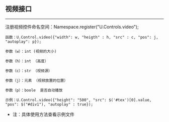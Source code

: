 ## 视频接口

---

注册视频控件命名空间：Namespace.register\("U.Controls.video"\);

```
函数：U.Control.video({"width": w, "heigth" : h, "src" : c, "pos": j, "autoplay": p});

参数（w）：int (视频的大小)

参数（h）：int （高度）

参数（c）：str （视频源）

参数（j）：元素 （视频放置的位置）

参数（p）：boole  是否自动播放

示例：U.Control.video({"height": "500", "src": $('#tex')[0].value, "pos": $("#div1"), "autoplay" : true});
```

* 注：具体使用方法查看示例文件



